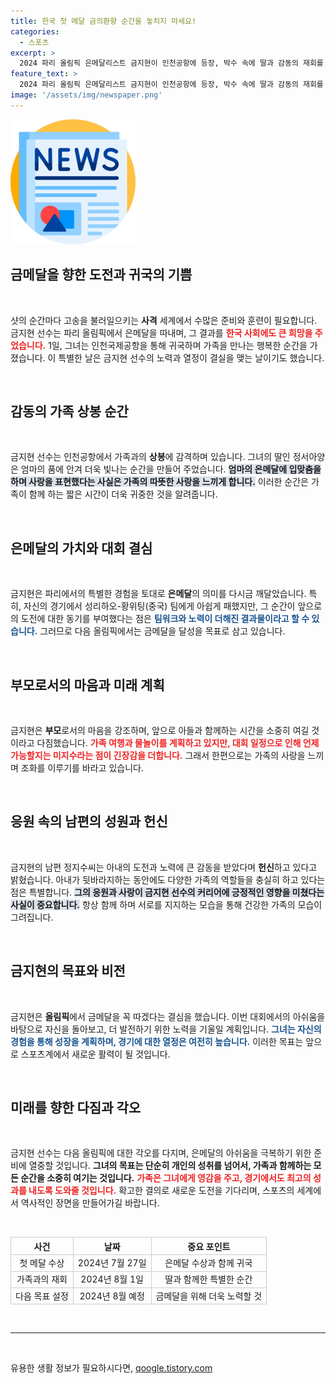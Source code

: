 ```yaml
---
title: 한국 첫 메달 금의환향 순간을 놓치지 마세요!
categories:
  - 스포츠
excerpt: >
  2024 파리 올림픽 은메달리스트 금지현이 인천공항에 등장, 박수 속에 딸과 감동의 재회를 잇따라! 둘째 낳기 공약에 남편의 민망한 웃음도 함께. 그녀의 결의와 사랑이 만들어낸 특별한 순간을 놓치지 마세요!
feature_text: >
  2024 파리 올림픽 은메달리스트 금지현이 인천공항에 등장, 박수 속에 딸과 감동의 재회를 잇따라! 둘째 낳기 공약에 남편의 민망한 웃음도 함께. 그녀의 결의와 사랑이 만들어낸 특별한 순간을 놓치지 마세요!
image: '/assets/img/newspaper.png'
---
```


<p><img src="/assets/img/newspaper.png" alt="kimp 속보" /></p>

<h2 data-ke-size="size26">금메달을 향한 도전과 귀국의 기쁨</h2>

<p data-ke-size="size16">&nbsp;</p>

<p>샷의 순간마다 고송을 불러일으키는 <b>사격</b> 세계에서 수많은 준비와 훈련이 필요합니다. 금지현 선수는 파리 올림픽에서 은메달을 따내며, 그 결과를 <b><span style="color: #ee2323;">한국 사회에도 큰 희망을 주었습니다.</span></b> 1일, 그녀는 인천국제공항을 통해 귀국하며 가족을 만나는 행복한 순간을 가졌습니다. 이 특별한 날은 금지현 선수의 노력과 열정이 결실을 맺는 날이기도 했습니다.</p>

<p data-ke-size="size16">&nbsp;</p>

<h2 data-ke-size="size26">감동의 가족 상봉 순간</h2>

<p data-ke-size="size16">&nbsp;</p>

<p>금지현 선수는 인천공항에서 가족과의 <b>상봉</b>에 감격하며 있습니다. 그녀의 딸인 정서아양은 엄마의 품에 안겨 더욱 빛나는 순간을 만들어 주었습니다. <b><span style="background-color: #21538527;">엄마의 은메달에 입맞춤을 하며 사랑을 표현했다는 사실은 가족의 따뜻한 사랑을 느끼게 합니다.</span></b> 이러한 순간은 가족이 함께 하는 짧은 시간이 더욱 귀중한 것을 알려줍니다.</p>

<p data-ke-size="size16">&nbsp;</p>

<h2 data-ke-size="size26">은메달의 가치와 대회 결심</h2>

<p data-ke-size="size16">&nbsp;</p>

<p>금지현은 파리에서의 특별한 경험을 토대로 <b>은메달</b>의 의미를 다시금 깨달았습니다. 특히, 자신의 경기에서 성리하오-황위팅(중국) 팀에게 아쉽게 패했지만, 그 순간이 앞으로의 도전에 대한 동기를 부여했다는 점은 <b><span style="color: #1a5490;">팀워크와 노력이 더해진 결과물이라고 할 수 있습니다.</span></b> 그러므로 다음 올림픽에서는 금메달을 달성을 목표로 삼고 있습니다.</p>

<p data-ke-size="size16">&nbsp;</p>

<h2 data-ke-size="size26">부모로서의 마음과 미래 계획</h2>

<p data-ke-size="size16">&nbsp;</p>

<p>금지현은 <b>부모</b>로서의 마음을 강조하며, 앞으로 아들과 함께하는 시간을 소중히 여길 것이라고 다짐했습니다. <b><span style="color: #ee2323;">가족 여행과 물놀이를 계획하고 있지만, 대회 일정으로 인해 언제 가능할지는 미지수라는 점이 긴장감을 더합니다.</span></b> 그래서 한편으로는 가족의 사랑을 느끼며 조화를 이루기를 바라고 있습니다.</p>

<p data-ke-size="size16">&nbsp;</p>

<h2 data-ke-size="size26">응원 속의 남편의 성원과 헌신</h2>

<p data-ke-size="size16">&nbsp;</p>

<p>금지현의 남편 정지수씨는 아내의 도전과 노력에 큰 감동을 받았다며 <b>헌신</b>하고 있다고 밝혔습니다. 아내가 뒷바라지하는 동안에도 다양한 가족의 역할들을 충실히 하고 있다는 점은 특별합니다. <b><span style="background-color: #21538527;">그의 응원과 사랑이 금지현 선수의 커리어에 긍정적인 영향을 미쳤다는 사실이 중요합니다.</span></b> 항상 함께 하며 서로를 지지하는 모습을 통해 건강한 가족의 모습이 그려집니다.</p>

<p data-ke-size="size16">&nbsp;</p>

<h2 data-ke-size="size26">금지현의 목표와 비전</h2>

<p data-ke-size="size16">&nbsp;</p>

<p>금지현은 <b>올림픽</b>에서 금메달을 꼭 따겠다는 결심을 했습니다. 이번 대회에서의 아쉬움을 바탕으로 자신을 돌아보고, 더 발전하기 위한 노력을 기울일 계획입니다. <b><span style="color: #1a5490;">그녀는 자신의 경험을 통해 성장을 계획하며, 경기에 대한 열정은 여전히 높습니다.</span></b> 이러한 목표는 앞으로 스포츠계에서 새로운 활력이 될 것입니다.</p>

<p data-ke-size="size16">&nbsp;</p>

<h2 data-ke-size="size26">미래를 향한 다짐과 각오</h2>

<p data-ke-size="size16">&nbsp;</p>

<p>금지현 선수는 다음 올림픽에 대한 각오를 다지며, 은메달의 아쉬움을 극복하기 위한 준비에 열중할 것입니다. <b>그녀의 목표는 단순히 개인의 성취를 넘어서, 가족과 함께하는 모든 순간을 소중히 여기는 것입니다.</b> <b><span style="color: #ee2323;">가족은 그녀에게 영감을 주고, 경기에서도 최고의 성과를 내도록 도와줄 것입니다.</span></b> 확고한 결의로 새로운 도전을 기다리며, 스포츠의 세계에서 역사적인 장면을 만들어가길 바랍니다. </p>

<p data-ke-size="size16">&nbsp;</p>

<table style="width: 100%; border-collapse: collapse;">
    <tr>
        <th style="border: 1px solid #ccc; text-align: center;"><b>사건</b></th>
        <th style="border: 1px solid #ccc; text-align: center;"><b>날짜</b></th>
        <th style="border: 1px solid #ccc; text-align: center;"><b>중요 포인트</b></th>
    </tr>
    <tr>
        <td style="border: 1px solid #ccc; text-align: center;">첫 메달 수상</td>
        <td style="border: 1px solid #ccc; text-align: center;">2024년 7월 27일</td>
        <td style="border: 1px solid #ccc; text-align: center;">은메달 수상과 함께 귀국</td>
    </tr>
    <tr>
        <td style="border: 1px solid #ccc; text-align: center;">가족과의 재회</td>
        <td style="border: 1px solid #ccc; text-align: center;">2024년 8월 1일</td>
        <td style="border: 1px solid #ccc; text-align: center;">딸과 함께한 특별한 순간</td>
    </tr>
    <tr>
        <td style="border: 1px solid #ccc; text-align: center;">다음 목표 설정</td>
        <td style="border: 1px solid #ccc; text-align: center;">2024년 8월 예정</td>
        <td style="border: 1px solid #ccc; text-align: center;">금메달을 위해 더욱 노력할 것</td>
    </tr>
</table>

<p data-ke-size="size16">&nbsp;</p>

<hr />

<p data-ke-size="size16">&nbsp;</p>
유용한 생활 정보가 필요하시다면, <a href="https://qoogle.tistory.com" rel="dofollow">qoogle.tistory.com</a>


